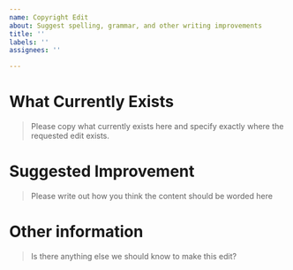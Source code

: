 ```yaml
---
name: Copyright Edit
about: Suggest spelling, grammar, and other writing improvements
title: ''
labels: ''
assignees: ''

---
```


# What Currently Exists

> Please copy what currently exists here and specify exactly where the requested edit exists.

# Suggested Improvement

> Please write out how you think the content should be worded here

# Other information

> Is there anything else we should know to make this edit?
